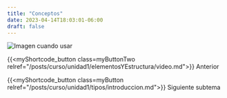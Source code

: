 ```yaml
---
title: "Conceptos"
date: 2023-04-14T18:03:01-06:00
draft: false
---
```


![Imagen cuando usar](/posts/img/unidad1/cuando_usar.webp#center)

{{<myShortcode_button class=myButtonTwo relref="/posts/curso/unidad1/elementosYEstructura/video.md">}} Anterior

{{<myShortcode_button class=myButton relref="/posts/curso/unidad1/tipos/introduccion.md">}} Siguiente subtema